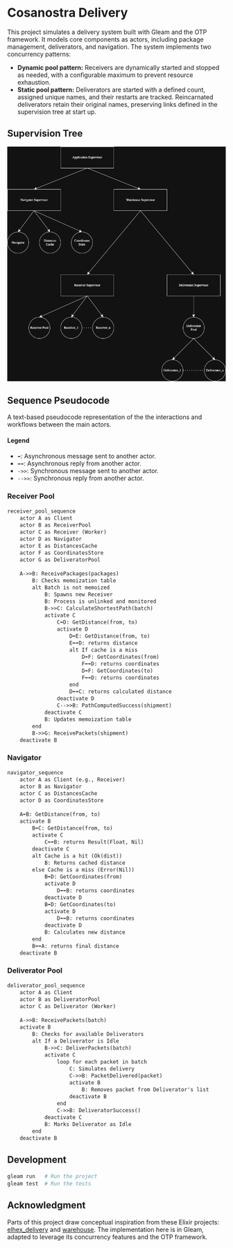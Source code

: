 # Cosanostra Delivery

This project simulates a delivery system built with Gleam and the OTP framework. It models core components as actors, including package management, deliverators, and navigation. The system implements two concurrency patterns:

- **Dynamic pool pattern:** Receivers are dynamically started and stopped as needed, with a configurable maximum to prevent resource exhaustion.
- **Static pool pattern:** Deliverators are started with a defined count, assigned unique names, and their restarts are tracked. Reincarnated deliverators retain their original names, preserving links defined in the supervision tree at start up.



## Supervision Tree

![Supervision Tree](src/assets/cosanostra-supervision-tree.png)


## Sequence Pseudocode
A text-based pseudocode representation of the the interactions and workflows between the main actors.

#### Legend
- `➡`: Asynchronous message sent to another actor.
- `➡➡`: Asynchronous reply from another actor.
- `->>`: Synchronous message sent to another actor.
- `-->>`: Synchronous reply from another actor.

### Receiver Pool

```
receiver_pool_sequence
    actor A as Client
    actor B as ReceiverPool
    actor C as Receiver (Worker)
    actor D as Navigator
    actor E as DistancesCache
    actor F as CoordinatesStore
    actor G as DeliveratorPool

    A->>B: ReceivePackages(packages)    
        B: Checks memoization table
        alt Batch is not memoized
            B: Spawns new Receiver
            B: Process is unlinked and monitored 
            B->>C: CalculateShortestPath(batch)
            activate C
                C➡D: GetDistance(from, to)
                activate D
                    D➡E: GetDistance(from, to)
                    E➡➡D: returns distance
                    alt If cache is a miss
                        D➡F: GetCoordinates(from)
                        F➡➡D: returns coordinates
                        D➡F: GetCoordinates(to)
                        F➡➡D: returns coordinates
                    end
                    D➡➡C: returns calculated distance
                deactivate D
                C-->>B: PathComputedSuccess(shipment)
            deactivate C
            B: Updates memoization table
        end
        B->>G: ReceivePackets(shipment)
    deactivate B
```

### Navigator

```
navigator_sequence
    actor A as Client (e.g., Receiver)
    actor B as Navigator
    actor C as DistancesCache
    actor D as CoordinatesStore

    A➡B: GetDistance(from, to)
    activate B
        B➡C: GetDistance(from, to)
        activate C
            C➡➡B: returns Result(Float, Nil)
        deactivate C
        alt Cache is a hit (Ok(dist))
            B: Returns cached distance
        else Cache is a miss (Error(Nil))
            B➡D: GetCoordinates(from)
            activate D
                D➡➡B: returns coordinates
            deactivate D
            B➡D: GetCoordinates(to)
            activate D
                D➡➡B: returns coordinates
            deactivate D
            B: Calculates new distance
        end
        B➡➡A: returns final distance
    deactivate B
```

### Deliverator Pool

```
deliverator_pool_sequence
    actor A as Client
    actor B as DeliveratorPool
    actor C as Deliverator (Worker)

    A->>B: ReceivePackets(batch)
    activate B
        B: Checks for available Deliverators
        alt If a Deliverator is Idle
            B->>C: DeliverPackets(batch)
            activate C
                loop for each packet in batch
                    C: Simulates delivery
                    C->>B: PacketDelivered(packet)
                    activate B
                        B: Removes packet from Deliverator's list
                    deactivate B
                end
                C->>B: DeliveratorSuccess()
            deactivate C
            B: Marks Deliverator as Idle
        end
    deactivate B
```

## Development

```sh
gleam run   # Run the project
gleam test  # Run the tests
```

## Acknowledgment

Parts of this project draw conceptual inspiration from these Elixir projects: [elhex_delivery](https://github.com/omgneering/elhex_delivery) and [warehouse](https://github.com/omgneering/warehouse). The implementation here is in Gleam, adapted to leverage its concurrency features and the OTP framework.


